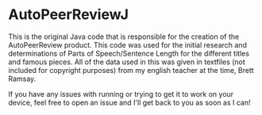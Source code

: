 # AutoPeerReviewJ

This is the original Java code that is responsible for the creation of the AutoPeerReview product. This code was used for the initial research and determinations of Parts of Speech/Sentence Length for the different titles and famous pieces. All of the data used in this was given in textfiles (not included for copyright purposes) from my english teacher at the time, Brett Ramsay.

If you have any issues with running or trying to get it to work on your device, feel free to open an issue and I'll get back to you as soon as I can!
